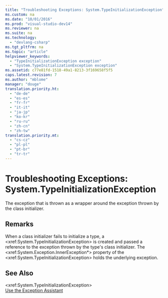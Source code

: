 ```yaml
---
title: "Troubleshooting Exceptions: System.TypeInitializationException"
ms.custom: na
ms.date: "10/01/2016"
ms.prod: "visual-studio-dev14"
ms.reviewer: na
ms.suite: na
ms.technology: 
  - "devlang-csharp"
ms.tgt_pltfrm: na
ms.topic: "article"
helpviewer_keywords: 
  - "TypeInitializationException exception"
  - "System.TypeInitializationException exception"
ms.assetid: c77e81fd-1518-49a1-8213-3f169658f5f5
caps.latest.revision: 7
ms.author: "mblome"
manager: "douge"
translation.priority.ht: 
  - "de-de"
  - "es-es"
  - "fr-fr"
  - "it-it"
  - "ja-jp"
  - "ko-kr"
  - "ru-ru"
  - "zh-cn"
  - "zh-tw"
translation.priority.mt: 
  - "cs-cz"
  - "pl-pl"
  - "pt-br"
  - "tr-tr"
---
```

# Troubleshooting Exceptions: System.TypeInitializationException
The exception that is thrown as a wrapper around the exception thrown by the class initializer.  
  
## Remarks  
 When a class initializer fails to initialize a type, a \<xref:System.TypeInitializationException> is created and passed a reference to the exception thrown by the type's class initializer. The \<xref:System.Exception.InnerException*> property of the \<xref:System.TypeInitializationException> holds the underlying exception.  
  
## See Also  
 \<xref:System.TypeInitializationException>   
 [Use the Exception Assistant](../Topic/How%20to:%20Use%20the%20Exception%20Assistant.md)